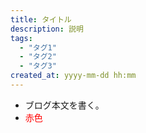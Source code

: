 ```yaml
---
title: タイトル
description: 説明
tags:
  - "タグ1"
  - "タグ2"
  - "タグ3"
created_at: yyyy-mm-dd hh:mm
---
```


- ブログ本文を書く。
- <span style="color: red; ">赤色</span>